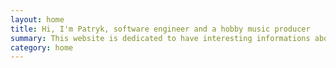 ```yaml
---
layout: home
title: Hi, I'm Patryk, software engineer and a hobby music producer
summary: This website is dedicated to have interesting informations about software engineering and music production, that I come across on my daily basis.
category: home
---
```

